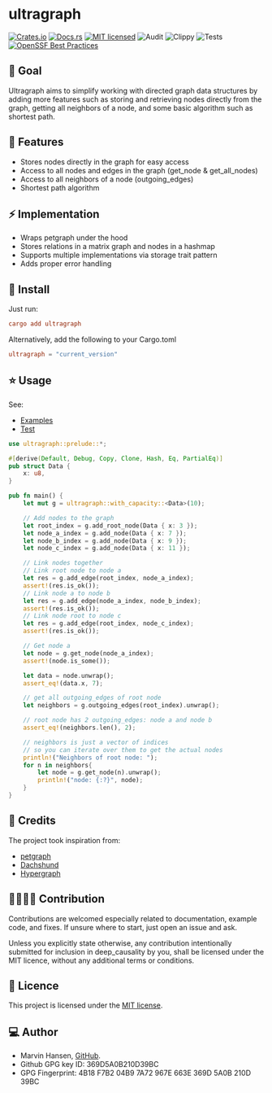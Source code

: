 # ultragraph

[![Crates.io][crates-badge]][crates-url]
[![Docs.rs][docs-badge]][docs-url]
[![MIT licensed][mit-badge]][mit-url]
![Audit][audit-url]
![Clippy][clippy-url]
![Tests][test-url]
[![OpenSSF Best Practices][ossf-badge]][ossf-url]

[ossf-badge]: https://bestpractices.coreinfrastructure.org/projects/7568/badge

[ossf-url]:https://bestpractices.coreinfrastructure.org/projects/7568

[crates-badge]: https://img.shields.io/badge/Crates.io-Latest-blue

[crates-url]: https://crates.io/crates/ultragraph

[docs-badge]: https://img.shields.io/badge/Docs.rs-Latest-blue

[docs-url]: https://docs.rs/deep_causality/latest/ultragraph/

[mit-badge]: https://img.shields.io/badge/License-MIT-blue.svg

[mit-url]: https://github.com/deepcausality-rs/deep_causality/blob/main/LICENSE

[audit-url]: https://github.com/deepcausality-rs/deep_causality/actions/workflows/audit.yml/badge.svg

[clippy-url]: https://github.com/deepcausality-rs/deep_causality/actions/workflows/rust-clippy.yml/badge.svg

[test-url]: https://github.com/deepcausality-rs/deep_causality/actions/workflows/run_tests.yml/badge.svg

## 📣 Goal

Ultragraph aims to simplify working with directed graph data structures by adding more features such
as storing and retrieving nodes directly from the graph, getting all neighbors of a node, and
some basic algorithm such as shortest path.

## 🎁 Features

* Stores nodes directly in the graph for easy access
* Access to all nodes and edges in the graph (get_node & get_all_nodes)
* Access to all neighbors of a node (outgoing_edges)
* Shortest path algorithm

## ⚡️ Implementation

* Wraps petgraph under the hood
* Stores relations in a matrix graph and nodes in a hashmap
* Supports multiple implementations via storage trait pattern
* Adds proper error handling

## 🚀 Install

Just run:

```toml
cargo add ultragraph
```

Alternatively, add the following to your Cargo.toml

```toml
ultragraph = "current_version"
```

## ⭐ Usage

See:

* [Examples](examples)
* [Test](tests)

```rust
use ultragraph::prelude::*;

#[derive(Default, Debug, Copy, Clone, Hash, Eq, PartialEq)]
pub struct Data {
    x: u8,
}

pub fn main() {
    let mut g = ultragraph::with_capacity::<Data>(10);

    // Add nodes to the graph
    let root_index = g.add_root_node(Data { x: 3 });
    let node_a_index = g.add_node(Data { x: 7 });
    let node_b_index = g.add_node(Data { x: 9 });
    let node_c_index = g.add_node(Data { x: 11 });

    // Link nodes together
    // Link root node to node a
    let res = g.add_edge(root_index, node_a_index);
    assert!(res.is_ok());
    // Link node a to node b
    let res = g.add_edge(node_a_index, node_b_index);
    assert!(res.is_ok());
    // Link node root to node c
    let res = g.add_edge(root_index, node_c_index);
    assert!(res.is_ok());

    // Get node a
    let node = g.get_node(node_a_index);
    assert!(node.is_some());

    let data = node.unwrap();
    assert_eq!(data.x, 7);

    // get all outgoing_edges of root node
    let neighbors = g.outgoing_edges(root_index).unwrap();

    // root node has 2 outgoing_edges: node a and node b
    assert_eq!(neighbors.len(), 2);

    // neighbors is just a vector of indices
    // so you can iterate over them to get the actual nodes
    println!("Neighbors of root node: ");
    for n in neighbors{
        let node = g.get_node(n).unwrap();
        println!("node: {:?}", node);
    }
}
```

## 🙏 Credits

The project took inspiration from:

* [petgraph](https://github.com/petgraph/petgraph)
* [Dachshund](https://github.com/facebookresearch/dachshund)
* [Hypergraph](https://github.com/yamafaktory/hypergraph)

## 👨‍💻👩‍💻 Contribution

Contributions are welcomed especially related to documentation, example code, and fixes.
If unsure where to start, just open an issue and ask.

Unless you explicitly state otherwise, any contribution intentionally submitted for inclusion in deep_causality by you,
shall be licensed under the MIT licence, without any additional terms or conditions.

## 📜 Licence

This project is licensed under the [MIT license](LICENSE).

## 💻 Author

* Marvin Hansen, [GitHub](https://github.com/marvin-hansen).
* Github GPG key ID: 369D5A0B210D39BC
* GPG Fingerprint: 4B18 F7B2 04B9 7A72 967E 663E 369D 5A0B 210D 39BC